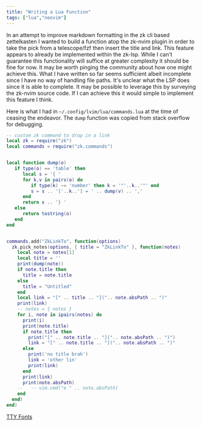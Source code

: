 ```yaml
---
title: "Writing a Lua Function"
tags: ["lua","neovim"]
---
```



In an attempt to improve markdown formatting in the zk cli based zettelkasten
I wanted to build a function atop the zk-nvim plugin in order to take the pick from a telescope/fzf 
then insert the title and link. This feature appears to already be implemented within the zk-lsp.
While I can't guarantee this functionality will suffice at greater complexity it should be fine for now. 
It may be worth pinging the community about how one might achieve this.
What I have written so far seems sufficient albeit incomplete since I have no way of handling file paths. 
It's unclear what the LSP does since it is able to complete. It may be possible to leverage this by surveying the zk-nvim source code. 
If I can achieve this it would simple to implement this feature I think. 

Here is what I had in `~/.config/lvim/lua/commands.lua` at the time of ceasing the endeavor.
The `dump` function was copied from stack overflow for debugging.


```lua
-- custom zk command to drop in a link
local zk = require("zk")
local commands = require("zk.commands")


local function dump(o)
   if type(o) == 'table' then
      local s = '{ '
      for k,v in pairs(o) do
         if type(k) ~= 'number' then k = '"'..k..'"' end
         s = s .. '['..k..'] = ' .. dump(v) .. ','
      end
      return s .. '} '
   else
      return tostring(o)
   end
end


commands.add("ZkLinkTo", function(options)
  zk.pick_notes(options, { title = "ZkLinkTo" }, function(notes)
    local note = notes[1]
    local title = ''
    print(dump(note))
    if note.title then
      title = note.title
    else
      title = "Untitled"
    end
    local link = "[" .. title .. "](".. note.absPath .. ")"
    print(link)
    -- notes = { notes }
    for i, note in ipairs(notes) do
      print(i)
      print(note.title)
      if note.title then
        print("[" .. note.title .. "](".. note.absPath .. ")")
        link = "[" .. note.title .. "](".. note.absPath .. ")"
      else
        print('no title brah')
        link = 'other lin'
        print(link)
      end
      print(link)
      print(note.absPath)
    --   -- vim.cmd("e " .. note.absPath)
    end
  end)
end)
```

[TTY Fonts](o2vi-tty-fonts.md)

